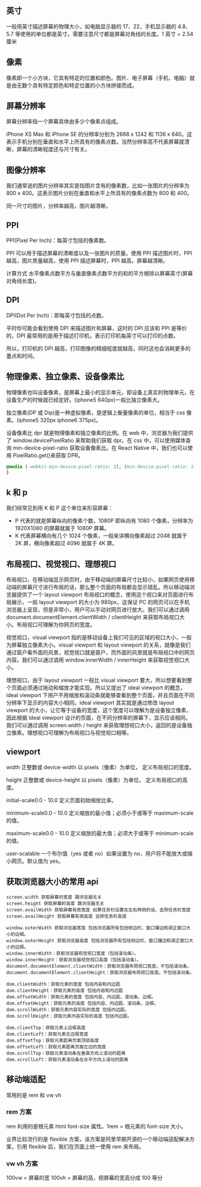 ## 英寸

一般用英寸描述屏幕的物理大小，如电脑显示器的 17、22，手机显示器的 4.8、5.7 等使用的单位都是英寸。需要注意尺寸都是屏幕对角线的长度。1 英寸 = 2.54 厘米

## 像素

像素即一个小方块，它具有特定的位置和颜色。图片、电子屏幕（手机、电脑）就是由无数个具有特定颜色和特定位置的小方块拼接而成。

## 屏幕分辨率

屏幕分辨率指一个屏幕具体由多少个像素点组成。

iPhone XS Max 和 iPhone SE 的分辨率分别为 2688 x 1242 和 1136 x 640。这表示手机分别在垂直和水平上所具有的像素点数。当然分辨率高不代表屏幕就清晰，屏幕的清晰程度还与尺寸有关。

## 图像分辨率

我们通常说的图片分辨率其实是指图片含有的像素数，比如一张图片的分辨率为 800 x 400。这表示图片分别在垂直和水平上所具有的像素点数为 800 和 400。

同一尺寸的图片，分辨率越高，图片越清晰。

## PPI

PPI(Pixel Per Inch)：每英寸包括的像素数。

PPI 可以用于描述屏幕的清晰度以及一张图片的质量。使用 PPI 描述图片时，PPI 越高，图片质量越高，使用 PPI 描述屏幕时，PPI 越高，屏幕越清晰。

计算方式 水平像素点数平方与垂直像素点数平方的和的平方根除以屏幕英寸(屏幕对角线长度)。

## DPI

DPI(Dot Per Inch)：即每英寸包括的点数。

平时你可能会看到使用 DPI 来描述图片和屏幕，这时的 DPI 应该和 PPI 是等价的，DPI 最常用的是用于描述打印机，表示打印机每英寸可以打印的点数。

所以，打印机的 DPI 越高，打印图像的精细程度就越高，同时这也会消耗更多的墨点和时间。

## 物理像素、独立像素、设备像素比

物理像素也叫设备像素，是屏幕上最小的显示单元，即设备上真实的物理单元，在设备生产的时候就已经定好。(iphone5 640px)一般比独立像素大。

独立像素(DP 或 Dip)是一种虚拟像素，是逻辑上衡量像素的单位，相当于 css 像素。(iphone5 320px iphone6 375px)。

设备像素比 dpr 就是物理像素和独立像素的比例。在 web 中，浏览器为我们提供了 window.devicePixelRatio 来帮助我们获取 dpr。在 css 中，可以使用媒体查询 min-device-pixel-ratio 获取设备像素比。在 React Native 中，我们也可以使用 PixelRatio.get()来获取 DPR。

```css
@media (-webkit-min-device-pixel-ratio: 2), (min-device-pixel-ratio: 2) {
}
```

## k 和 p

我们经常见到用 K 和 P 这个单位来形容屏幕：

- P 代表的就是屏幕纵向的像素个数，1080P 即纵向有 1080 个像素，分辨率为 1920X1080 的屏幕就属于 1080P 屏幕。
- K 代表屏幕横向有几个 1024 个像素，一般来讲横向像素超过 2048 就属于 2K 屏，横向像素超过 4096 就属于 4K 屏。

## 布局视口、视觉视口、理想视口

布局视口，在移动端显示网页时，由于移动端的屏幕尺寸比较小，如果网页使用移动端的屏幕尺寸进行布局的话，那么整个页面的布局都会显示错乱。所以移动端浏览器提供了一个 layout viewport 布局视口的概念，使用这个视口来对页面进行布局展示，一般 layout viewport 的大小为 980px，这保证 PC 的网页可以在手机浏览器上呈现，但是非常小，用户可以手动对网页进行放大。我们可以通过调用 document.documentElement.clientWidth / clientHeight 来获取布局视口大小。布局视口可理解为你网页的宽度。

视觉视口，visual viewport 指的是移动设备上我们可见的区域的视口大小，一般为屏幕独立像素大小。visual viewport 和 layout viewport 的关系，就像是我们通过窗户看外面的风景，视觉视口就是窗户，而外面的风景就是布局视口中的网页内容。我们可以通过调用 window.innerWidth / innerHeight 来获取视觉视口大小。

理想视口，由于 layout viewport 一般比 visual viewport 要大，所以想要看到整个页面必须通过拖动和缩放才能实现。所以又提出了 ideal viewport 的概念，ideal viewport 下用户不用缩放和滚动条就能够查看到整个页面，并且页面在不同分辨率下显示的内容大小相同。ideal viewport 其实就是通过修改 layout viewport 的大小，让它等于设备的宽度，这个宽度可以理解为是设备独立像素，因此根据 ideal viewport 设计的页面，在不同分辨率的屏幕下，显示应该相同。我们可以通过调用 screen.width / height 来获取理想视口大小，返回的是设备独立像素。理想视口可理解为布局视口与视觉视口相等。

## viewport

width 正整数或 device-width 以 pixels（像素）为单位， 定义布局视口的宽度。

height 正整数或 device-height 以 pixels（像素）为单位， 定义布局视口的高度。

initial-scale0.0 - 10.0 定义页面初始缩放比率。

minimum-scale0.0 - 10.0 定义缩放的最小值；必须小于或等于 maximum-scale 的值。

maximum-scale0.0 - 10.0 定义缩放的最大值；必须大于或等于 minimum-scale 的值。

user-scalable 一个布尔值（yes 或者 no）如果设置为 no，用户将不能放大或缩小网页。默认值为 yes。

## 获取浏览器大小的常用 api

```
screen.width 获取屏幕的宽度 跟浏览器无关
screen.height 获取屏幕的高度 跟浏览器无关
screen.availWidth 获取屏幕有效宽度 如果任务栏设置在左右两侧的话，去除任务栏宽度
screen.availHeight 获取屏幕有效高度 去除任务栏高度

window.outerWidth 获取浏览器宽度 包括浏览器所有包括侧边栏、窗口镶边和调正窗口大小的边框。
window.outerHeight 获取浏览器高度 包括浏览器所有包括侧边栏、窗口镶边和调正窗口大小的边框。
window.innerWidth：获取浏览器视觉视口宽度（包括滚动条）。
window.innerHeight：获取浏览器视觉视口高度（包括滚动条）。
document.documentElement.clientWidth：获取浏览器布局视口宽度。不包括滚动条。
document.documentElement.clientHeight：获取浏览器布局视口高度。不包括滚动条。

dom.clientWidth：获取元素的宽度 包括内容和内边距
dom.clientHeight：获取元素的高度 包括内容和内边距
dom.offsetWidth：获取元素的宽度 包括内容、内边距、滚动条、边框。
dom.offsetHeight：获取元素的高度 包括内容、内边距、滚动条、边框。
dom.scrollWidth：获取元素内容实际的宽度 包括内边距。
dom.scrollHeight：获取元素内容实际的高度 包括内边距。

dom.clientTop：获取元素上边框高度
dom.clientLeft：获取元素左边框宽度
dom.offsetTop：获取元素距离页面顶部高度
dom.offsetLeft：获取元素距离页面左边的宽度
dom.scrollTop：获取元素滚动条在垂直方向上滚动的距离
dom.scrollLeft：获取元素滚动条在水平方向上滚动的距离
```

## 移动端适配

常用的是 rem 和 vw vh

### rem 方案

rem 利用的是根元素 html font-size 属性。1rem = 根元素的 font-size 大小。

业界比较流行的是 flexible 方案，该方案是阿里早期开源的一个移动端适配解决方案，引用 flexible 后，我们在页面上统一使用 rem 来布局。

### vw vh 方案

100vw = 屏幕的宽 100vh = 屏幕的高，把屏幕的宽高分成 100 等分
